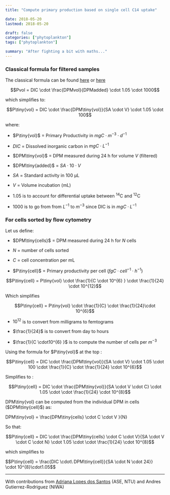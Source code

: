 ```yaml
---
title: "Compute primary production based on single cell C14 uptake"

date: 2018-05-20
lastmod: 2018-05-20

draft: false
categories: ["phytoplankton"]
tags: ["phytoplankton"]

summary: "After fighting a bit with maths..."
---
```


### Classical formula for filtered samples

The classical formula can be found [here](http://hahana.soest.hawaii.edu/hot/protocols/chap14.html) or [here](http://www.montana.edu/priscu/documents/LTER-methods-web-page/Method_Manual_AC_22_Feb_2017.pdf)

$$Pvol = DIC \cdot \frac{DPMvol}{DPMadded} \cdot 1.05 \cdot 1000$$

which simplifies to:

$$P\tiny{vol} = DIC \cdot \frac{DPM\tiny{vol}}{SA \cdot  V} \cdot 1.05 \cdot 100$$

where:

* $P\tiny{vol}$ = Primary Productivity in $mgC \cdot m^{-3} \cdot d^{-1}$

* $DIC$ = Dissolved inorganic carbon in  $mgC \cdot L^{-1}$

* $DPM\tiny{vol}$ = DPM measured during 24 h for volume $V$ (filtered)

* $DPM\tiny{added}$ = $SA \cdot 10 \cdot  V$

* $SA$ = Standard activity in 100 µL

* $V$ = Volume incubation (mL)

* 1.05 is to account for differential uptake between $^{14}$C and $^{12}$C

* 1000 is to go from from $L^{-1}$ to $m^{-3}$ since DIC is in $mgC \cdot L^{-1}$


### For cells sorted by flow cytometry

Let us define:

* $DPM\tiny{cells}$ = DPM measured  during 24 h for $N$ cells

* $N$ = number of cells sorted

* $C$ = cell concentration per mL

* $P\tiny{cell}$ = Primary productivity per cell ($fgC \cdot cell^{-1} \cdot h^{-1}$)

$$P\tiny{cell} = P\tiny{vol} \cdot \frac{1}{C \cdot 10^{6} } \cdot \frac{1}{24} \cdot 10^{12}$$

Which simplifies

$$P\tiny{cell} = P\tiny{vol} \cdot \frac{1}{C} \cdot \frac{1}{24}\cdot 10^{6}$$

* $10^{12}$ is to convert from milligrams to femtograms

* $\frac{1}{24}$ is to convert from day to hours

* $\frac{1}{C \cdot10^{6} }$ is to compute the number of cells per  $m^{-3}$

Using the formula for $P\tiny{vol}$ at the top :

$$P\tiny{cell} = DIC \cdot \frac{DPM\tiny{vol}}{SA \cdot  V} \cdot 1.05 \cdot 100 \cdot \frac{1}{C} \cdot \frac{1}{24} \cdot 10^{6}$$

Simplifies to :

$$P\tiny{cell} = DIC \cdot \frac{DPM\tiny{vol}}{SA \cdot  V \cdot  C} \cdot 1.05 \cdot \cdot \frac{1}{24} \cdot 10^{8}$$

DPM\tiny{vol} can be computed from the individual DPM in cells ($DPM\tiny{cell}$) as:

DPM\tiny{vol} = \frac{DPM\tiny{cells} \cdot C  \cdot V }{N}

So that:

$$P\tiny{cell} = DIC \cdot \frac{DPM\tiny{cells} \cdot C  \cdot V}{SA \cdot  V \cdot  C  \cdot  N} \cdot 1.05 \cdot \cdot \frac{1}{24} \cdot 10^{8}$$


which simplifies to

$$P\tiny{cell} = \frac{DIC \cdot\ DPM\tiny{cell}}{SA \cdot N \cdot 24}} \cdot 10^{8}\cdot1.05$$





---

With contributions from [Adriana Lopes dos Santos](https://adriana.netlify.com/) (ASE, NTU) and Andres Gutierrez-Rodriguez (NIWA)
